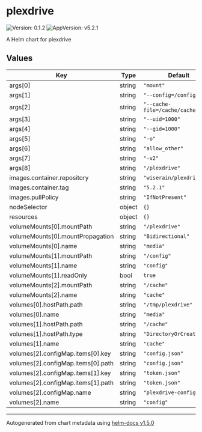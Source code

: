 # plexdrive

![Version: 0.1.2](https://img.shields.io/badge/Version-0.1.2-informational?style=flat-square) ![AppVersion: v5.2.1](https://img.shields.io/badge/AppVersion-v5.2.1-informational?style=flat-square)

A Helm chart for plexdrive

## Values

| Key | Type | Default | Description |
|-----|------|---------|-------------|
| args[0] | string | `"mount"` |  |
| args[1] | string | `"--config=/config/"` |  |
| args[2] | string | `"--cache-file=/cache/cache.bolt"` |  |
| args[3] | string | `"--uid=1000"` |  |
| args[4] | string | `"--gid=1000"` |  |
| args[5] | string | `"-o"` |  |
| args[6] | string | `"allow_other"` |  |
| args[7] | string | `"-v2"` |  |
| args[8] | string | `"/plexdrive"` |  |
| images.container.repository | string | `"wiserain/plexdrive"` |  |
| images.container.tag | string | `"5.2.1"` |  |
| images.pullPolicy | string | `"IfNotPresent"` |  |
| nodeSelector | object | `{}` |  |
| resources | object | `{}` |  |
| volumeMounts[0].mountPath | string | `"/plexdrive"` |  |
| volumeMounts[0].mountPropagation | string | `"Bidirectional"` |  |
| volumeMounts[0].name | string | `"media"` |  |
| volumeMounts[1].mountPath | string | `"/config"` |  |
| volumeMounts[1].name | string | `"config"` |  |
| volumeMounts[1].readOnly | bool | `true` |  |
| volumeMounts[2].mountPath | string | `"/cache"` |  |
| volumeMounts[2].name | string | `"cache"` |  |
| volumes[0].hostPath.path | string | `"/tmp/plexdrive"` |  |
| volumes[0].name | string | `"media"` |  |
| volumes[1].hostPath.path | string | `"/cache"` |  |
| volumes[1].hostPath.type | string | `"DirectoryOrCreate"` |  |
| volumes[1].name | string | `"cache"` |  |
| volumes[2].configMap.items[0].key | string | `"config.json"` |  |
| volumes[2].configMap.items[0].path | string | `"config.json"` |  |
| volumes[2].configMap.items[1].key | string | `"token.json"` |  |
| volumes[2].configMap.items[1].path | string | `"token.json"` |  |
| volumes[2].configMap.name | string | `"plexdrive-config"` |  |
| volumes[2].name | string | `"config"` |  |

----------------------------------------------
Autogenerated from chart metadata using [helm-docs v1.5.0](https://github.com/norwoodj/helm-docs/releases/v1.5.0)
